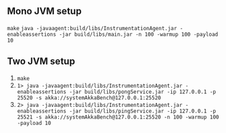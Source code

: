## Mono JVM setup
```make```
```java -javaagent:build/libs/InstrumentationAgent.jar -enableassertions -jar build/libs/main.jar -n 100 -warmup 100 -payload 10```

## Two JVM setup

1. ```make```
2. ```1> java -javaagent:build/libs/InstrumentationAgent.jar -enableassertions -jar build/libs/pongService.jar -ip 127.0.0.1 -p 25520 -s akka://systemAkkaBench@127.0.0.1:25520```
3. ```2> java -javaagent:build/libs/InstrumentationAgent.jar -enableassertions -jar build/libs/pingService.jar -ip 127.0.0.1 -p 25521 -s akka://systemAkkaBench@127.0.0.1:25520 -n 100 -warmup 100 -payload 10```